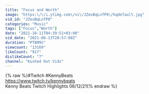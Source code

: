 ```yaml
---
title: "Focus and Worth"
image: "https:\/\/i.ytimg.com\/vi\/JZevBqLnfP0\/hqdefault.jpg"
vid_id: "JZevBqLnfP0"
categories: "Music"
tags: ["Focus","Worth"]
date: "2021-10-11T04:39:51+03:00"
vid_date: "2021-06-13T20:57:08Z"
duration: "PT8M9S"
viewcount: "13169"
likeCount: "917"
dislikeCount: "7"
channel: "Kushed Out Vids"
---
```

{% raw %}#Twitch #KennyBeats <br /><a rel="nofollow" target="blank" href="https://www.twitch.tv/kennybeats">https://www.twitch.tv/kennybeats</a><br />Kenny Beats Twitch Highlights 06/12/21{% endraw %}
